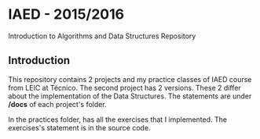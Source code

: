 # IAED - 2015/2016
Introduction to Algorithms and Data Structures Repository

## Introduction
This repository contains 2 projects and my practice classes of IAED course from LEIC at Técnico. The second project has 2 versions. These 2 differ
about the implementation of the Data Structures. The statements are under **/docs** of each project's folder.

In the practices folder, has all the exercises that I implemented. The exercises's statement is in the source code.